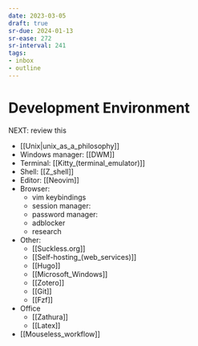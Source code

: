 ```yaml
---
date: 2023-03-05
draft: true
sr-due: 2024-01-13
sr-ease: 272
sr-interval: 241
tags:
- inbox
- outline
---
```


# Development Environment

NEXT: review this

- [[Unix|unix_as_a_philosophy]]
- Windows manager: [[DWM]]
- Terminal: [[Kitty_(terminal_emulator)]]
- Shell: [[Z_shell]]
- Editor: [[Neovim]]
- Browser:
  - vim keybindings
  <!-- TODO: add materials -->
  - session manager:
  - password manager:
  - adblocker
  - research
- Other:
  - [[Suckless.org]]
  - [[Self-hosting_(web_services)]]
  - [[Hugo]]
  - [[Microsoft_Windows]]
  - [[Zotero]]
  - [[Git]]
  - [[Fzf]]
- Office
  - [[Zathura]]
  - [[Latex]]
- [[Mouseless_workflow]]
